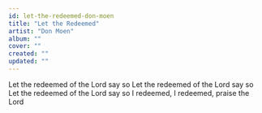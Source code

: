 ```yaml
---
id: let-the-redeemed-don-moen
title: "Let the Redeemed"
artist: "Don Moen"
album: ""
cover: ""
created: ""
updated: ""
---
```


Let the redeemed of the Lord say so
Let the redeemed of the Lord say so
Let the redeemed of the Lord say so
I redeemed, I redeemed, praise the Lord